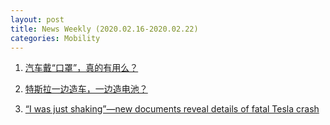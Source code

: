 ```yaml
---
layout: post
title: News Weekly (2020.02.16-2020.02.22) 
categories: Mobility
---
```


1. [汽车戴“口罩”，真的有用么？](https://www.huxiu.com/article/339614.html)

2. [特斯拉一边造车，一边造电池？](https://www.huxiu.com/article/339735.html)

3. [“I was just shaking”—new documents reveal details of fatal Tesla crash](https://www.reddit.com/r/SelfDrivingCars/comments/f4aew8/i_was_just_shakingnew_documents_reveal_details_of/)